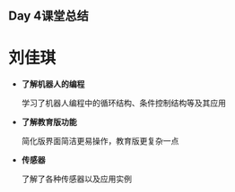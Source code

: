 ## Day 4课堂总结 ##

# 刘佳琪



- **了解机器人的编程**

  学习了机器人编程中的循环结构、条件控制结构等及其应用

- **了解教育版功能**

  简化版界面简洁更易操作，教育版更复杂一点

- **传感器**

  了解了各种传感器以及应用实例